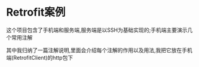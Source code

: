 # Retrofit案例
<p>这个项目包含了手机端和服务端,服务端是以SSH为基础实现的;手机端主要演示几个常用注解</p>
<p>其中我归纳了一篇注解说明,里面会介绍每个注解的作用以及用法,我把它放在手机端(RetrofitClient)的http包下</p>